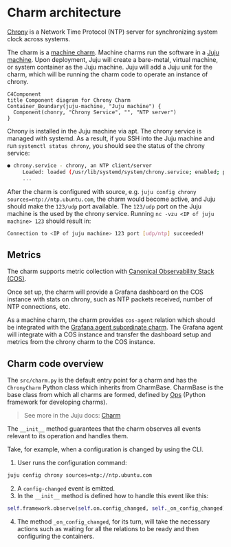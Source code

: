 # Charm architecture

[Chrony](https://chrony-project.org/) is a Network Time Protocol (NTP) server for synchronizing system clock across systems.

The charm is a [machine charm](https://documentation.ubuntu.com/juju/latest/reference/charm/index.html#machine). Machine charms run the software in a [Juju machine](https://documentation.ubuntu.com/juju/latest/reference/machine/).
Upon deployment, Juju will create a bare-metal, virtual machine, or system container as the Juju machine.
Juju will add a Juju unit for the charm, which will be running the charm code to operate an instance of chrony.

```mermaid
C4Component
title Component diagram for Chrony Charm
Container_Boundary(juju-machine, "Juju machine") {
  Component(chonry, "Chrony Service", "", "NTP server")
}
```

Chrony is installed in the Juju machine via apt. The chrony service is managed with systemd.
As a result, if you SSH into the Juju machine and run `systemctl status chrony`, you should see the status of the chrony service:

```bash
● chrony.service - chrony, an NTP client/server
     Loaded: loaded (/usr/lib/systemd/system/chrony.service; enabled; preset: enabled)
     ...
```

After the charm is configured with source, e.g. `juju config chrony sources=ntp://ntp.ubuntu.com`, the charm would become active, and Juju should make the `123/udp` port available.
The `123/udp` port on the Juju machine is the used by the chrony service. Running `nc -vzu <IP of juju machine> 123` should result in:

```bash
Connection to <IP of juju machine> 123 port [udp/ntp] succeeded!
```

## Metrics

The charm supports metric collection with [Canonical Observability Stack (COS)](https://charmhub.io/topics/canonical-observability-stack).

Once set up, the charm will provide a Grafana dashboard on the COS instance with stats on chrony, such as NTP packets received, number of NTP connections, etc.

As a machine charm, the charm provides `cos-agent` relation which should be integrated with the [Grafana agent subordinate charm](https://charmhub.io/grafana-agent). The Grafana agent will integrate with a COS instance and transfer the dashboard setup and metrics from the chrony charm to the COS instance.

## Charm code overview

The `src/charm.py` is the default entry point for a charm and has the `ChronyCharm` Python class which inherits
from CharmBase. CharmBase is the base class from which all charms are formed, defined
by [Ops](https://documentation.ubuntu.com/ops/latest/) (Python framework for developing charms).

> See more in the Juju docs: [Charm](https://documentation.ubuntu.com/juju/latest/user/reference/charm/)

The `__init__` method guarantees that the charm observes all events relevant to its operation and handles them.

Take, for example, when a configuration is changed by using the CLI.

1. User runs the configuration command:
```bash
juju config chrony sources=ntp://ntp.ubuntu.com
```
2. A `config-changed` event is emitted.
3. In the `__init__` method is defined how to handle this event like this:
```python
self.framework.observe(self.on.config_changed, self._on_config_changed)
```
4. The method `_on_config_changed`, for its turn, will take the necessary actions such as waiting for all the relations to be ready and then configuring the containers.
